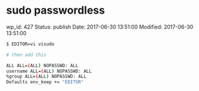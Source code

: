 # sudo passwordless


wp_id: 427
Status: publish
Date: 2017-06-30 13:51:00
Modified: 2017-06-30 13:51:00


```sh
$ EDITOR=vi visudo

# then add this

ALL ALL=(ALL) NOPASSWD: ALL
username ALL=(ALL) NOPASSWD: ALL
%group ALL=(ALL) NOPASSWD: ALL
Defaults env_keep += "EDITOR"
```